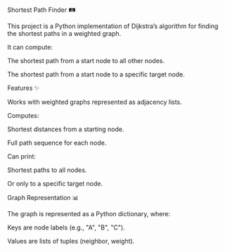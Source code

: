 Shortest Path Finder 🛤️

This project is a Python implementation of Dijkstra’s algorithm for finding the shortest paths in a weighted graph.

It can compute:

The shortest path from a start node to all other nodes.

The shortest path from a start node to a specific target node.

Features ✨

Works with weighted graphs represented as adjacency lists.

Computes:

Shortest distances from a starting node.

Full path sequence for each node.

Can print:

Shortest paths to all nodes.

Or only to a specific target node.

Graph Representation 📊

The graph is represented as a Python dictionary, where:

Keys are node labels (e.g., "A", "B", "C").

Values are lists of tuples (neighbor, weight).

